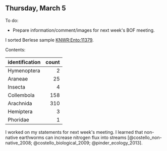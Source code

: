 
## Thursday, March 5

To do:

* Prepare information/comment/images for next week's BOF meeting.

I sorted Berlese sample [KNWR:Ento:11379](http://arctos.database.museum/guid/KNWR:Ento:11379).

Contents:

identification|count
:---|---:
Hymenoptera|2
Araneae|25
Insecta|4
Collembola|158
Arachnida|310
Hemiptera|3
Phoridae|1

I worked on my statements for next week's meeting. I learned that non-native earthworms can increase nitrogen flux into streams [@costello_non-native_2008; @costello_biological_2009; @pinder_ecology_2013].



